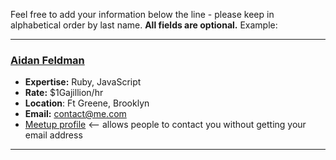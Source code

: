 Feel free to add your information below the line - please keep in alphabetical order by last name.  **All fields are optional.**  Example:

---------------

### [Aidan Feldman](https://github.com/afeld)
* **Expertise:** Ruby, JavaScript
* **Rate:** $1Gajillion/hr
* **Location**: Ft Greene, Brooklyn
* **Email:** contact@me.com
* [Meetup profile](http://www.meetup.com/hackerhours/members/8818215/) <-- allows people to contact you without getting your email address

----------------